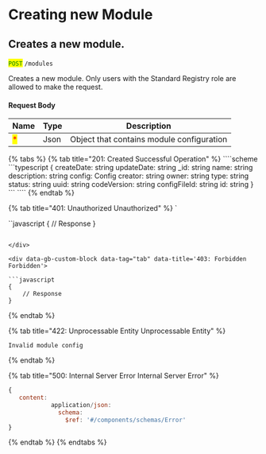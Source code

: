 # Creating new Module

## Creates a new module.

<mark style="color:green;">`POST`</mark> `/modules`

Creates a new module. Only users with the Standard Registry role are allowed to make the request.

#### Request Body

| Name                               | Type | Description                               |
| ---------------------------------- | ---- | ----------------------------------------- |
| <mark style="color:red;">\*</mark> | Json | Object that contains module configuration |

{% tabs %}
{% tab title="201: Created Successful Operation" %}
\`\`\`\`scheme \`\`\`typescript { createDate: string updateDate: string \_id: string name: string description: string config: Config creator: string owner: string type: string status: string uuid: string codeVersion: string configFileId: string id: string } \`\`\` \`\`\`\` \{% endtab %\}

\{% tab title="401: Unauthorized Unauthorized" %\} \`

\`\`javascript { // Response }

````

</div>

<div data-gb-custom-block data-tag="tab" data-title='403: Forbidden Forbidden'>

```javascript
{
    // Response
}
````
{% endtab %}

{% tab title="422: Unprocessable Entity Unprocessable Entity" %}
```
Invalid module config
```
{% endtab %}

{% tab title="500: Internal Server Error Internal Server Error" %}
```javascript
{
   content:
            application/json:
              schema:
                $ref: '#/components/schemas/Error'
}
```
{% endtab %}
{% endtabs %}
